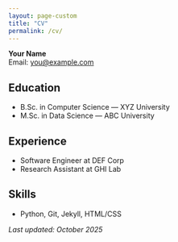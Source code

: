 ```yaml
---
layout: page-custom
title: "CV"
permalink: /cv/
---
```


**Your Name**  
Email: you@example.com

## Education
- B.Sc. in Computer Science — XYZ University
- M.Sc. in Data Science — ABC University

## Experience
- Software Engineer at DEF Corp
- Research Assistant at GHI Lab

## Skills
- Python, Git, Jekyll, HTML/CSS

_Last updated: October 2025_
